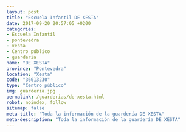 ```yaml
---
layout: post
title: "Escuela Infantil DE XESTA"
date: 2017-09-20 20:57:05 +0200
categories:
- Escuela Infantil
- pontevedra
- xesta
- Centro público
- guarderia
name: "DE XESTA"
province: "Pontevedra"
location: "Xesta"
code: "36013230"
type: "Centro público"
img: guarderia.jpg
permalink: /guarderias/de-xesta.html
robot: noindex, follow
sitemap: false
meta-title: "Toda la información de la guardería DE XESTA"
meta-description: "Toda la información de la guardería DE XESTA"
---
```

